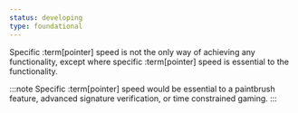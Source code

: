 ```yaml
---
status: developing
type: foundational
---
```


Specific :term[pointer] speed is not the only way of achieving any functionality, except where specific :term[pointer] speed is essential to the functionality.

:::note
Specific :term[pointer] speed would be essential to a paintbrush feature, advanced signature verification, or time constrained gaming.
:::